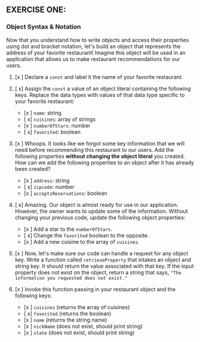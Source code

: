 ## EXERCISE ONE:

### Object Syntax & Notation

Now that you understand how to write objects and access their properties using dot and bracket notation, let's build an object that represents the address of your favorite restaurant! Imagine this object will be used in an application that allows us to make restaurant recommendations for our users.

1. [x ] Declare a `const` and label it the name of your favorite restaurant.

2. [ x] Assign the `const` a value of an object literal containing the following keys. Replace the data types with values of that data type specific to your favorite restaurant:

   - [x ] `name`: string
   - [ x] `cuisines`: array of strings
   - [x ] `numberOfStars`: number
   - [ x] `favorited`: boolean

3. [x ] Whoops. It looks like we forgot some key information that we will need before recommending this restaurant to our users. Add the following properties **without changing the object literal** you created. How can we add the following properties to an object after it has already been created?

   - [x ] `address`: string
   - [ x] `zipcode`: number
   - [x ] `acceptsReservations`: boolean

4. [ x] Amazing. Our object is almost ready for use in our application. However, the owner wants to update some of the information. Without changing your previous code, update the following object properties:

   - [x ] Add a star to the `numberOfStars`.
   - [ x] Change the `favorited` boolean to the opposite.
   - [x ] Add a new cuisine to the array of `cuisines`.

5. [x ] Now, let's make sure our code can handle a request for any object key. Write a function called `retrieveProperty` that intakes an object and string key. It should return the value associated with that key. If the input property does not exist on the object, return a string that says, `"The information you requested does not exist."`

6. [x ] Invoke this function passing in your restaurant object and the following keys:
   - [x ] `cuisines` (returns the array of cuisines)
   - [ x] `favorited` (returns the boolean)
   - [x ] `name` (returns the string name)
   - [x ] `nickName` (does not exist, should print string)
   - [x ] `state` (does not exist, should print string)
